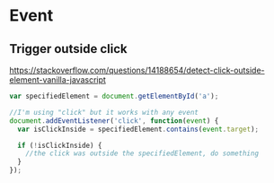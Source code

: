 # Event

## Trigger outside click

https://stackoverflow.com/questions/14188654/detect-click-outside-element-vanilla-javascript

```js
var specifiedElement = document.getElementById('a');

//I'm using "click" but it works with any event
document.addEventListener('click', function(event) {
  var isClickInside = specifiedElement.contains(event.target);

  if (!isClickInside) {
    //the click was outside the specifiedElement, do something
  }
});
```